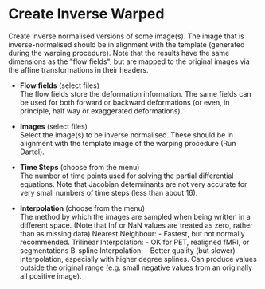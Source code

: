 # Create Inverse Warped  
Create inverse normalised versions of some image(s). The image that is inverse-normalised should be in alignment with the template (generated during the warping procedure). Note that the results have the same dimensions as the "flow fields", but are mapped to the original images via the affine transformations in their headers.

* **Flow fields** (select files)  
The flow fields store the deformation information. The same fields can be used for both forward or backward deformations (or even, in principle, half way or exaggerated deformations).

* **Images** (select files)  
Select the image(s) to be inverse normalised.  These should be in alignment with the template image of the warping procedure (Run Dartel).

* **Time Steps** (choose from the menu)  
The number of time points used for solving the partial differential equations.  Note that Jacobian determinants are not very accurate for very small numbers of time steps (less than about 16).

* **Interpolation** (choose from the menu)  
The method by which the images are sampled when being written in a different space. (Note that Inf or NaN values are treated as zero, rather than as missing data)
    Nearest Neighbour:
      - Fastest, but not normally recommended.
    Trilinear Interpolation:
      - OK for PET, realigned fMRI, or segmentations
    B-spline Interpolation:
      - Better quality (but slower) interpolation, especially with higher degree splines. Can produce values outside the original range (e.g. small negative values from an originally all positive image).
